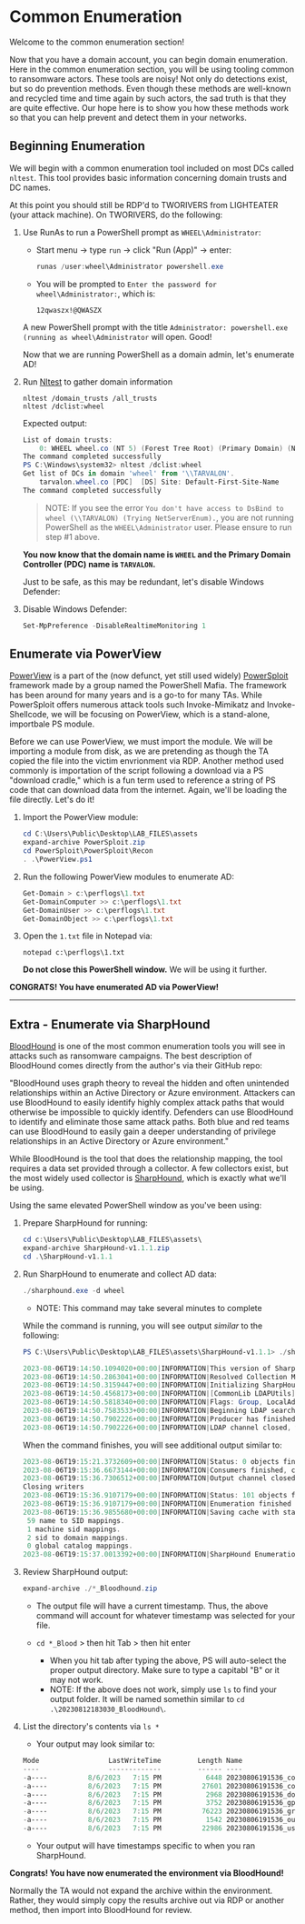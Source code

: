 # Common Enumeration

Welcome to the common enumeration section!

Now that you have a domain account, you can begin domain enumeration. Here in the common enumeration section, you will be using tooling common to ransomware actors. These tools are noisy! Not only do detections exist, but so do prevention methods. Even though these methods are well-known and recycled time and time again by such actors, the sad truth is that they are quite effective. Our hope here is to show you how these methods work so that you can help prevent and detect them in your networks.

## Beginning Enumeration

We will begin with a common enumeration tool included on most DCs called `nltest`. This tool provides basic information concerning domain trusts and DC names. 

At this point you should still be RDP'd to TWORIVERS from LIGHTEATER (your attack machine). On TWORIVERS, do the following:

1. Use RunAs to run a PowerShell prompt as `WHEEL\Administrator`:
    
    - Start menu -> type `run` -> click "Run (App)" -> enter:
    
        ```powershell
        runas /user:wheel\Administrator powershell.exe
        ```
    
    - You will be prompted to `Enter the password for wheel\Administrator:`, which is:
        
        ```
        12qwaszx!@QWASZX
        ```
    
    A new PowerShell prompt with the title `Administrator: powershell.exe (running as wheel\Administrator` will open. Good!

    Now that we are running PowerShell as a domain admin, let's enumerate AD!

1. Run [Nltest](https://for528.com/nltest) to gather domain information
    
    ```
    nltest /domain_trusts /all_trusts
    nltest /dclist:wheel
    ```
   
    Expected output:
    
    ```powershell
    List of domain trusts:
        0: WHEEL wheel.co (NT 5) (Forest Tree Root) (Primary Domain) (Native)
    The command completed successfully
    PS C:\Windows\system32> nltest /dclist:wheel
    Get list of DCs in domain 'wheel' from '\\TARVALON'.
        tarvalon.wheel.co [PDC]  [DS] Site: Default-First-Site-Name
    The command completed successfully
    ```
    > NOTE: If you see the error `You don't have access to DsBind to wheel (\\TARVALON) (Trying NetServerEnum).`, you are not running PowerShell as the `WHEEL\Administrator` user. Please ensure to run step #1 above.
   
   **You now know that the domain name is `WHEEL` and the Primary Domain Controller (PDC) name is `TARVALON`.**

    Just to be safe, as this may be redundant, let's disable Windows Defender:

1. Disable Windows Defender:
    
    ```powershell
    Set-MpPreference -DisableRealtimeMonitoring 1
    ```

## Enumerate via PowerView

[PowerView](https://github.com/PowerShellMafia/PowerSploit/blob/master/Recon/PowerView.ps1) is a part of the (now defunct, yet still used widely) [PowerSploit](https://github.com/PowerShellMafia/PowerSploit) framework made by a group named the PowerShell Mafia. The framework has been around for many years and is a go-to for many TAs. While PowerSploit offers numerous attack tools such Invoke-Mimikatz and Invoke-Shellcode, we will be focusing on PowerView, which is a stand-alone, importbale PS module.

Before we can use PowerView, we must import the module. We will be importing a module from disk, as we are pretending as though the TA copied the file into the victim envrionment via RDP. Another method used commonly is importation of the script following a download via a PS "download cradle," which is a fun term used to reference a string of PS code that can download data from the internet. Again, we'll be loading the file directly. Let's do it!

1. Import the PowerView module:
    
    ```powershell
    cd C:\Users\Public\Desktop\LAB_FILES\assets
    expand-archive PowerSploit.zip
    cd PowerSploit\PowerSploit\Recon
    . .\PowerView.ps1
    ```

1. Run the following PowerView modules to enumerate AD:
    
    ```powershell
    Get-Domain > c:\perflogs\1.txt
    Get-DomainComputer >> c:\perflogs\1.txt
    Get-DomainUser >> c:\perflogs\1.txt
    Get-DomainObject >> c:\perflogs\1.txt
    ```

1. Open the `1.txt` file in Notepad via:
    
    ```
    notepad c:\perflogs\1.txt
    ```

    **Do not close this PowerShell window.** We will be using it further.

**CONGRATS! You have enumerated AD via PowerView!** 

---

## Extra - Enumerate via SharpHound

[BloodHound](https://github.com/BloodHoundAD/BloodHound) is one of the most common enumeration tools you will see in attacks such as ransomware campaigns. The best description of BloodHound comes directly from the author's via their GitHub repo:

"BloodHound uses graph theory to reveal the hidden and often unintended relationships within an Active Directory or Azure environment. Attackers can use BloodHound to easily identify highly complex attack paths that would otherwise be impossible to quickly identify. Defenders can use BloodHound to identify and eliminate those same attack paths. Both blue and red teams can use BloodHound to easily gain a deeper understanding of privilege relationships in an Active Directory or Azure environment."

While BloodHound is the tool that does the relationship mapping, the tool requires a data set provided through a collector. A few collectors exist, but the most widely used collector is [SharpHound](https://github.com/BloodHoundAD/SharpHound), which is exactly what we'll be using.

Using the same elevated PowerShell window as you've been using:

1. Prepare SharpHound for running:

    ```powershell
    cd c:\Users\Public\Desktop\LAB_FILES\assets\
    expand-archive SharpHound-v1.1.1.zip
    cd .\SharpHound-v1.1.1
    ```

1. Run SharpHound to enumerate and collect AD data:
    
    ```powershell
    ./sharphound.exe -d wheel
    ```
    
    - NOTE: This command may take several minutes to complete

    While the command is running, you will see output _similar_ to the following:
    
    ```powershell
    PS C:\Users\Public\Desktop\LAB_FILES\assets\SharpHound-v1.1.1> ./sharphound.exe -d wheel
    
    2023-08-06T19:14:50.1094020+00:00|INFORMATION|This version of SharpHound is compatible with the 4.3.1 Release of BloodHound
    2023-08-06T19:14:50.2863041+00:00|INFORMATION|Resolved Collection Methods: Group, LocalAdmin, Session, Trusts, ACL, Container, RDP, ObjectProps, DCOM, SPNTargets, PSRemote
    2023-08-06T19:14:50.3159447+00:00|INFORMATION|Initializing SharpHound at 7:14 PM on 8/6/2023
    2023-08-06T19:14:50.4568173+00:00|INFORMATION|[CommonLib LDAPUtils]Found usable Domain Controller for wheel.co : tarvalon.wheel.co
    2023-08-06T19:14:50.5818340+00:00|INFORMATION|Flags: Group, LocalAdmin, Session, Trusts, ACL, Container, RDP, ObjectProps, DCOM, SPNTargets, PSRemote
    2023-08-06T19:14:50.7583533+00:00|INFORMATION|Beginning LDAP search for wheel.co
    2023-08-06T19:14:50.7902226+00:00|INFORMATION|Producer has finished, closing LDAP channel
    2023-08-06T19:14:50.7902226+00:00|INFORMATION|LDAP channel closed, waiting for consumers
    ```
    
    When the command finishes, you will see additional output similar to:
    
    ```powershell
    2023-08-06T19:15:21.3732609+00:00|INFORMATION|Status: 0 objects finished (+0 0)/s -- Using 37 MB RAM
    2023-08-06T19:15:36.6673144+00:00|INFORMATION|Consumers finished, closing output channel
    2023-08-06T19:15:36.7306512+00:00|INFORMATION|Output channel closed, waiting for output task to complete
    Closing writers
    2023-08-06T19:15:36.9107179+00:00|INFORMATION|Status: 101 objects finished (+101 2.195652)/s -- Using 45 MB RAM
    2023-08-06T19:15:36.9107179+00:00|INFORMATION|Enumeration finished in 00:00:46.1657331
    2023-08-06T19:15:36.9855680+00:00|INFORMATION|Saving cache with stats: 59 ID to type mappings.
     59 name to SID mappings.
     1 machine sid mappings.
     2 sid to domain mappings.
     0 global catalog mappings.
    2023-08-06T19:15:37.0013392+00:00|INFORMATION|SharpHound Enumeration Completed at 7:15 PM on 8/6/2023! Happy Graphing!
    ```
    
1. Review SharpHound output:
    
    ```powershell
    expand-archive ./*_Bloodhound.zip
    ```
    
    - The output file will have a current timestamp. Thus, the above command will account for whatever timestamp was selected for your file.
    
    - `cd *_Blood` > then hit Tab > then hit enter
        
        - When you hit tab after typing the above, PS will auto-select the proper output directory. Make sure to type a capitabl "B" or it may not work.
        - NOTE: If the above does not work, simply use `ls` to find your output folder. It will be named somethin similar to `cd .\20230812183030_BloodHound\`.

1. List the directory's contents via `ls *`
    
    - Your output may look similar to:
    
    ```powershell
    Mode                 LastWriteTime         Length Name
    ----                 -------------         ------ ----
    -a----          8/6/2023   7:15 PM           6448 20230806191536_computers.json
    -a----          8/6/2023   7:15 PM          27601 20230806191536_containers.json
    -a----          8/6/2023   7:15 PM           2968 20230806191536_domains.json
    -a----          8/6/2023   7:15 PM           3752 20230806191536_gpos.json
    -a----          8/6/2023   7:15 PM          76223 20230806191536_groups.json
    -a----          8/6/2023   7:15 PM           1542 20230806191536_ous.json
    -a----          8/6/2023   7:15 PM          22986 20230806191536_users.json
    ```
    - Your output will have timestamps specific to when you ran SharpHound.

**Congrats! You have now enumerated the environment via BloodHound!**

Normally the TA would not expand the archive within the environment. Rather, they would simply copy the results archive out via RDP or another method, then import into BloodHound for review.
